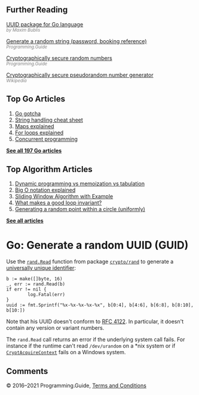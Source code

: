 



## Further Reading

[UUID package for Go language](https://github.com/satori/go.uuid)  
<span style="color: grey; font-style: italic; font-size: smaller">by Maxim Bublis</span>

[Generate a random string (password, booking reference)](generate-random-string-password-booking-reference.html)  
<span style="color: grey; font-style: italic; font-size: smaller">Programming.Guide</span>

[Cryptographically secure random numbers](crypto-rand-int.html)  
<span style="color: grey; font-style: italic; font-size: smaller">Programming.Guide</span>

[Cryptographically secure pseudorandom number generator](https://en.wikipedia.org/wiki/Cryptographically_secure_pseudorandom_number_generator)  
<span style="color: grey; font-style: italic; font-size: smaller">Wikipedia</span>

## Top Go Articles

1.  [Go gotcha](go-gotcha.html)
2.  [String handling cheat sheet](string-functions-reference-cheat-sheet.html)
3.  [Maps explained](maps-explained.html)
4.  [For loops explained](for-loop.html)
5.  [Concurrent programming](go-concurrency-tutorial.html)

[**See all 197 Go articles**](index.html)



## Top Algorithm Articles

1.  [Dynamic programming vs memoization vs tabulation](../dynamic-programming-vs-memoization-vs-tabulation.html)
2.  [Big O notation explained](../big-o-notation-explained.html)
3.  [Sliding Window Algorithm with Example](../sliding-window-example.html)
4.  [What makes a good loop invariant?](../what-makes-a-good-loop-invariant.html)
5.  [Generating a random point within a circle (uniformly)](../random-point-within-circle.html)

[**See all articles**](../index.html)

# Go: Generate a random UUID (GUID)

Use the [`rand.Read`](https://golang.org/pkg/crypto/rand/#Read) function from package [`crypto/rand`](https://golang.org/pkg/crypto/rand/) to generate a [universally unique identifier](https://en.wikipedia.org/wiki/Universally_unique_identifier):

    b := make([]byte, 16)
    _, err := rand.Read(b)
    if err != nil {
            log.Fatal(err)
    }
    uuid := fmt.Sprintf("%x-%x-%x-%x-%x", b[0:4], b[4:6], b[6:8], b[8:10], b[10:])

Note that his UUID doesn't conform to [RFC 4122](https://tools.ietf.org/html/rfc4122). In particular, it doesn't contain any version or variant numbers.

The `rand.Read` call returns an error if the underlying system call fails. For instance if the runtime can't read `/dev/urandom` on a \*nix system or if [`CryptAcquireContext`](<https://msdn.microsoft.com/en-us/library/windows/desktop/aa379886(v=vs.85).aspx>) fails on a Windows system.

## Comments



© 2016–2021 Programming.Guide, [Terms and Conditions](../terms-and-conditions.html)
